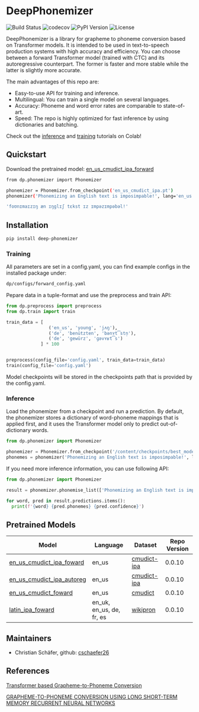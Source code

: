 # DeepPhonemizer

![Build Status](https://github.com/as-ideas/DeepPhonemizer/workflows/pytest/badge.svg)
![codecov](https://codecov.io/gh/as-ideas/DeepPhonemizer/branch/main/graph/badge.svg)
![PyPI Version](https://img.shields.io/pypi/v/deep-phonemizer)
![License](https://img.shields.io/badge/License-MIT-blue.svg)


DeepPhonemizer is a library for grapheme to phoneme conversion based on Transformer models. 
It is intended to be used in text-to-speech production systems with high accuracy and efficiency.
You can choose between a forward Transformer model (trained with CTC) and its autoregressive
counterpart. The former is faster and more stable while the latter is slightly more accurate.

The main advantages of this repo are:

* Easy-to-use API for training and inference.
* Multilingual: You can train a single model on several languages.
* Accuracy: Phoneme and word error rates are comparable to state-of-art. 
* Speed: The repo is highly optimized for fast inference by using dictionaries and batching.


Check out the [inference](https://colab.research.google.com/github/as-ideas/DeepPhonemizer/blob/main/dp/notebooks/Inference_Example.ipynb) and [training](https://colab.research.google.com/github/as-ideas/DeepPhonemizer/blob/main/dp/notebooks/Training_Example.ipynb) tutorials on Colab! 



## Quickstart

Download the pretrained model: [en_us_cmudict_ipa_forward](https://public-asai-dl-models.s3.eu-central-1.amazonaws.com/DeepPhonemizer/en_us_cmudict_ipa_forward.pt)

```bash
from dp.phonemizer import Phonemizer

phonemizer = Phonemizer.from_checkpoint('en_us_cmudict_ipa.pt')
phonemizer('Phonemizing an English text is imposimpable!', lang='en_us')

'foʊnɪmaɪzɪŋ æn ɪŋglɪʃ tɛkst ɪz ɪmpəzɪmpəbəl!'
```


## Installation

```bash
pip install deep-phonemizer
```

### Training

All parameters are set in a config.yaml, you can find example configs in the installed package under:
```bash
dp/configs/forward_config.yaml
```

Pepare data in a tuple-format and use the preprocess and train API:

```python
from dp.preprocess import preprocess
from dp.train import train

train_data = [
                ('en_us', 'young', 'jʌŋ'),
                ('de', 'benützten', 'bənʏt͡stn̩'),
                ('de', 'gewürz', 'ɡəvʏʁt͡s')
             ] * 100


preprocess(config_file='config.yaml', train_data=train_data)
train(config_file='config.yaml')
```
Model checkpoints will be stored in the checkpoints path that is provided by the config.yaml.

### Inference

Load the phonemizer from a checkpoint and run a prediction. By default, the phonemizer stores a 
dictionary of word-phoneme mappings that is applied first, and it uses the Transformer model
only to predict out-of-dictionary words.

```python
from dp.phonemizer import Phonemizer

phonemizer = Phonemizer.from_checkpoint('/content/checkpoints/best_model.pt')
phonemes = phonemizer('Phonemizing an English text is imposimpable!', lang='en_us')
```

If you need more inference information, you can use following API:

```python
from dp.phonemizer import Phonemizer

result = phonemizer.phonemise_list(['Phonemizing an English text is imposimpable!'], lang='en_us')

for word, pred in result.predictions.items():
  print(f'{word} {pred.phonemes} {pred.confidence}')
```


## Pretrained Models

| Model | Language | Dataset | Repo Version
|---|---|---|---|
|[en_us_cmudict_ipa_foward](https://public-asai-dl-models.s3.eu-central-1.amazonaws.com/DeepPhonemizer/en_us_cmudict_ipa_forward.pt) | en_us | [cmudict-ipa](https://github.com/menelik3/cmudict-ipa) | 0.0.10 |
|[en_us_cmudict_ipa_autoreg](https://public-asai-dl-models.s3.eu-central-1.amazonaws.com/DeepPhonemizer/en_us_cmudict_ipa_autoreg.pt) | en_us | [cmudict-ipa](https://github.com/menelik3/cmudict-ipa) | 0.0.10 |
|[en_us_cmudict_foward](https://public-asai-dl-models.s3.eu-central-1.amazonaws.com/DeepPhonemizer/en_us_cmudict_ipa_forward.pt) | en_us | [cmudict](https://github.com/microsoft/CNTK/tree/master/Examples/SequenceToSequence/CMUDict/Data) | 0.0.10 |
|[latin_ipa_foward](https://public-asai-dl-models.s3.eu-central-1.amazonaws.com/DeepPhonemizer/latin_ipa_forward.pt) | en_uk, en_us, de, fr, es | [wikipron](https://github.com/CUNY-CL/wikipron/tree/master/data/scrape/tsv) | 0.0.10 |


## Maintainers
* Christian Schäfer, github: [cschaefer26](https://github.com/cschaefer26)


## References

[Transformer based Grapheme-to-Phoneme Conversion](https://arxiv.org/abs/2004.06338)

[GRAPHEME-TO-PHONEME CONVERSION USING
LONG SHORT-TERM MEMORY RECURRENT NEURAL NETWORKS](https://static.googleusercontent.com/media/research.google.com/en//pubs/archive/43264.pdf)
